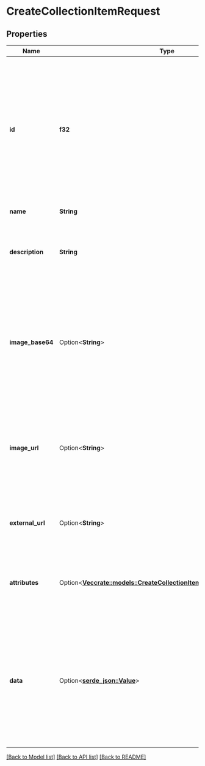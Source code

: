 # CreateCollectionItemRequest

## Properties

Name | Type | Description | Notes
------------ | ------------- | ------------- | -------------
**id** | **f32** | A unique itemId to use for this item within the collection. If an existing itemId is used, the current metadata will be overriden. Any number may be used.  The terms `itemId` and `collectionItemId` are used interchangeably and equivalent to one another throughout MetaFab documentation. | 
**name** | **String** | The name of this item. | 
**description** | **String** | A text description of this item. This is a great spot to include lore, game mechanics and more related to this item. | 
**image_base64** | Option<**String**> | A base64 string of the image for this item. Either `imageBase64` or `imageUrl` must be provided. Supported image formats are `jpg`, `jpeg`, `png`, `gif`. Recommended size of 1:1 aspect ratio and no more than 1500x1500 pixels. | [optional]
**image_url** | Option<**String**> | An external url that resolves to an image to use for this item. This can also be set to an ipfs:// uri. Recommended size of 1:1 aspect ratio and no more than 1500x1500 pixels. | [optional]
**external_url** | Option<**String**> | An optional URL where players can go to learn more about this item specifically, or your game, or any other link. | [optional]
**attributes** | Option<[**Vec<crate::models::CreateCollectionItemRequestAttributesInner>**](createCollectionItem_request_attributes_inner.md)> | An array of objects that conform with the [metadata attributes standard that can be found here](https://docs.opensea.io/docs/metadata-standards#attributes) | [optional]
**data** | Option<[**serde_json::Value**](.md)> | An arbitrary object of data attached to the top level metadata object. This is useful for including data or resource URLs specific to your game. Such as URLs that point to 3D models, music files, bitmaps, or anything else you need to reference. | [optional]

[[Back to Model list]](../README.md#documentation-for-models) [[Back to API list]](../README.md#documentation-for-api-endpoints) [[Back to README]](../README.md)


